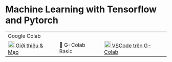 # Machine Learning with Tensorflow and Pytorch

<table class="table table-striped table-bordered table-vcenter">
        <tbody class=ai-notebooks-table-content>
            <tr>
                <td colspan="4" rowspan="1" class="ai-notebooks-table-points ai-orange-link">
                    Google Colab
                </td>
            </tr>
            <tr>
                <td>
                    <a
                        href="https://colab.research.google.com/github/ProtonX-AI/machine-learning-with-tensorflow-and-pytorch/blob/master/01-Google-Colab/Tips_Google_Colab.ipynb">
                        <img src="https://colab.research.google.com/img/colab_favicon_256px.png" width="20rem"> Giới
                        thiệu & Mẹo
                    </a>
                </td>
                <td><a>📓 G-Colab Basic</a></td>
                <td>
                    <a
                        href="https://colab.research.google.com/github/ProtonX-AI/machine-learning-with-tensorflow-and-pytorch/blob/master/01-Google-Colab/VSCode_on_Google_Colab.ipynb">
                        <img src="https://upload.wikimedia.org/wikipedia/commons/thumb/9/9a/Visual_Studio_Code_1.35_icon.svg/1024px-Visual_Studio_Code_1.35_icon.svg.png"
                            width="20rem">
                        VSCode trên G-Colab</a>
                </td>
            </tr>
        </tbody>
    </table>
